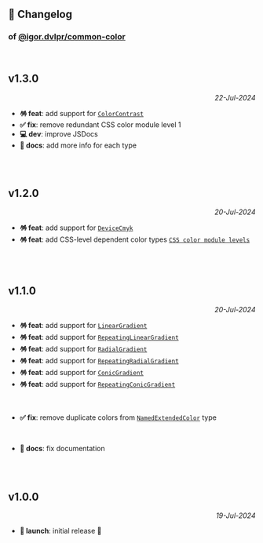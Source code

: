 ## 📒 Changelog

### of [@igor.dvlpr/common-color](https://github.com/igorskyflyer/npm-common-color)

<br>

## v1.3.0

<p align="right"><em>22-Jul-2024</em></p>

- **🪅 feat**: add support for [`ColorContrast`](./README.md#colorcontrast)
- **✅ fix**: remove redundant CSS color module level 1
- **💻 dev**: improve JSDocs
- **📜 docs**: add more info for each type

<br>
<br>

## v1.2.0

<p align="right"><em>20-Jul-2024</em></p>

- **🪅 feat**: add support for [`DeviceCmyk`](./README.md#devicecmyk)
- **🪅 feat**: add CSS-level dependent color types [`CSS color module levels`](./README.md#css-levels)

<br>
<br>

## v1.1.0

<p align="right"><em>20-Jul-2024</em></p>

- **🪅 feat**: add support for [`LinearGradient`](./README.md#lineargradient)
- **🪅 feat**: add support for [`RepeatingLinearGradient`](./README.md#repeatinglineargradient)
- **🪅 feat**: add support for [`RadialGradient`](./README.md#radialgradient)
- **🪅 feat**: add support for [`RepeatingRadialGradient`](./README.md#repeatingradialgradient)
- **🪅 feat**: add support for [`ConicGradient`](./README.md#conicgradient)
- **🪅 feat**: add support for [`RepeatingConicGradient`](./README.md#repeatingconicgradient)

<br>

- **✅ fix**: remove duplicate colors from [`NamedExtendedColor`](./README.md#namedextendedcolor) type

<br>

- **📜 docs**: fix documentation

<br>
<br>

## v1.0.0

<p align="right"><em>19-Jul-2024</em></p>

- **🚀 launch**: initial release 🎉
